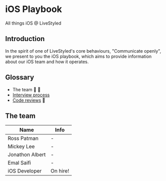# iOS Playbook
All things iOS @ LiveStyled

## Introduction
In the spirit of one of LiveStyled's core behaviours, "Communicate openly", we present to you the iOS playbook, which aims to provide information about our iOS team and how it operates.

## Glossary
- The team 👨‍ 👩‍
- [Interview process]() 
- [Code reviews]() 📝

## The team
| Name  | Info |
| ------------- | ------------- |
| Ross Patman  | - |
| Mickey Lee  | - |
| Jonathon Albert | - |
| Emal Saifi  | - |
| iOS Developer  | On hire! |
